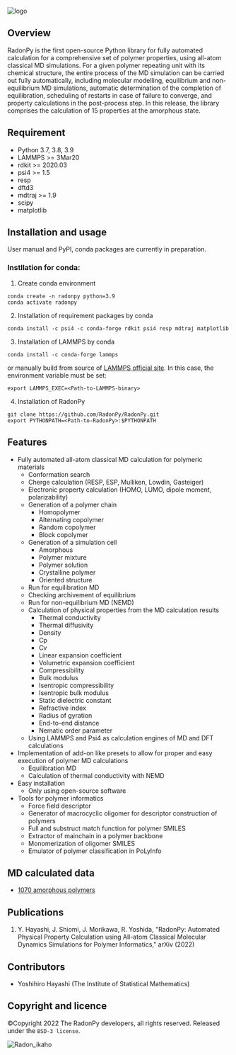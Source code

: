 ![logo](https://user-images.githubusercontent.com/83273612/160471242-40d7d7f1-d2cd-4658-b4e1-75f5e608665d.png)

## Overview
RadonPy is the first open-source Python library for fully automated calculation for a comprehensive set of polymer properties, using all-atom classical MD simulations. For a given polymer repeating unit with its chemical structure, the entire process of the MD simulation can be carried out fully automatically, including molecular modelling, equilibrium and non-equilibrium MD simulations, automatic determination of the completion of equilibration, scheduling of restarts in case of failure to converge, and property calculations in the post-process step. In this release, the library comprises the calculation of 15 properties at the amorphous state.

## Requirement
- Python 3.7, 3.8, 3.9
- LAMMPS >= 3Mar20
- rdkit >= 2020.03
- psi4 >= 1.5
- resp
- dftd3
- mdtraj >= 1.9
- scipy
- matplotlib

## Installation and usage
User manual and PyPI, conda packages are currently in preparation.

### Instllation for conda:
1. Create conda environment
```
conda create -n radonpy python=3.9
conda activate radonpy
```

2. Installation of requirement packages by conda
```
conda install -c psi4 -c conda-forge rdkit psi4 resp mdtraj matplotlib
```

3. Installation of LAMMPS by conda
```
conda install -c conda-forge lammps
```

or manually build from source of [LAMMPS official site](https://www.lammps.org/).
In this case, the environment variable must be set:
```
export LAMMPS_EXEC=<Path-to-LAMMPS-binary>
```

4. Installation of RadonPy
```
git clone https://github.com/RadonPy/RadonPy.git
export PYTHONPATH=<Path-to-RadonPy>:$PYTHONPATH
```


## Features
- Fully automated all-atom classical MD calculation for polymeric materials
	- Conformation search
	- Cherge calculation (RESP, ESP, Mulliken, Lowdin, Gasteiger)
	- Electronic property calculation (HOMO, LUMO, dipole moment, polarizability)
	- Generation of a polymer chain
		- Homopolymer
		- Alternating copolymer
		- Random copolymer
		- Block copolymer
	- Generation of a simulation cell
		- Amorphous
		- Polymer mixture
		- Polymer solution
		- Crystalline polymer
		- Oriented structure
	- Run for equilibration MD
	- Checking archivement of equilibrium
	- Run for non-equilibrium MD (NEMD)
	- Calculation of physical properties from the MD calculation results
		- Thermal conductivity
		- Thermal diffusivity
		- Density
		- Cp
		- Cv
		- Linear expansion coefficient
		- Volumetric expansion coefficient
		- Compressibility
		- Bulk modulus
		- Isentropic compressibility
		- Isentropic bulk modulus
		- Static dielectric constant
		- Refractive index
		- Radius of gyration
		- End-to-end distance
		- Nematic order parameter
	- Using LAMMPS and Psi4 as calculation engines of MD and DFT calculations
- Implementation of add-on like presets to allow for proper and easy execution of polymer MD calculations
	- Equilibration MD
	- Calculation of thermal conductivity with NEMD
- Easy installation
    - Only using open-source software
- Tools for polymer informatics
	- Force field descriptor
	- Generator of macrocyclic oligomer for descriptor construction of polymers
	- Full and substruct match function for polymer SMILES
	- Extractor of mainchain in a polymer backbone
	- Monomerization of oligomer SMILES
	- Emulator of polymer classification in PoLyInfo

## MD calculated data
- [1070 amorphous polymers](https://github.com/RadonPy/RadonPy/blob/develop/data/PI1070.csv)

## Publications
1. Y. Hayashi, J. Shiomi, J. Morikawa, R. Yoshida, "RadonPy: Automated Physical Property Calculation using All-atom Classical Molecular Dynamics Simulations for Polymer Informatics," arXiv (2022)

## Contributors
- Yoshihiro Hayashi (The Institute of Statistical Mathematics)

## Copyright and licence
©Copyright 2022 The RadonPy developers, all rights reserved.
Released under the `BSD-3 license`.


![Radon_ikaho](https://user-images.githubusercontent.com/83273612/158885745-224f6e7a-4b1d-46f4-b5c6-80455827c904.png)

